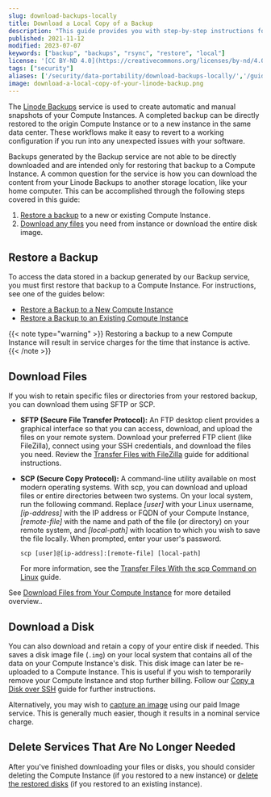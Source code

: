 ```yaml
---
slug: download-backups-locally
title: Download a Local Copy of a Backup
description: "This guide provides you with step-by-step instructions for downloading files (or entire disks) from backups stored within Backup service."
published: 2021-11-12
modified: 2023-07-07
keywords: ["backup", "backups", "rsync", "restore", "local"]
license: '[CC BY-ND 4.0](https://creativecommons.org/licenses/by-nd/4.0)'
tags: ["security"]
aliases: ['/security/data-portability/download-backups-locally/','/guides/download-backups-locally/']
image: download-a-local-copy-of-your-linode-backup.png
---
```


The [Linode Backups](/docs/products/storage/backups/) service is used to create automatic and manual snapshots of your Compute Instances. A completed backup can be directly restored to the origin Compute Instance or to a new instance in the same data center. These workflows make it easy to revert to a working configuration if you run into any unexpected issues with your software.

Backups generated by the Backup service are not able to be directly downloaded and are intended only for restoring that backup to a Compute Instance. A common question for the service is how you can download the content from your Linode Backups to another storage location, like your home computer. This can be accomplished through the following steps covered in this guide:

1. [Restore a backup](#restore-a-backup) to a new or existing Compute Instance.
2. [Download any files](#download-files) you need from instance or download the entire disk image.

## Restore a Backup

To access the data stored in a backup generated by our Backup service, you must first restore that backup to a Compute Instance. For instructions, see one of the guides below:

- [Restore a Backup to a New Compute Instance](/docs/products/storage/backups/guides/restore-to-a-new-instance/)
- [Restore a Backup to an Existing Compute Instance](/docs/products/storage/backups/guides/restore-to-an-existing-instance/)

{{< note type="warning" >}}
Restoring a backup to a new Compute Instance will result in service charges for the time that instance is active.
{{< /note >}}

## Download Files

If you wish to retain specific files or directories from your restored backup, you can download them using SFTP or SCP.

- **SFTP (Secure File Transfer Protocol):** An FTP desktop client provides a graphical interface so that you can access, download, and upload the files on your remote system. Download your preferred FTP client (like FileZilla), connect using your SSH credentials, and download the files you need. Review the [Transfer Files with FileZilla](/docs/guides/filezilla/) guide for additional instructions.

- **SCP (Secure Copy Protocol):** A command-line utility available on most modern operating systems. With scp, you can download and upload files or entire directories between two systems. On your local system, run the following command. Replace *[user]* with your Linux username, *[ip-address]* with the IP address or FQDN of your Compute Instance, *[remote-file]* with the name and path of the file (or directory) on your remote system, and *[local-path]* with location to which you wish to save the file locally. When prompted, enter your user's password.

    ```command
    scp [user]@[ip-address]:[remote-file] [local-path]
    ```

    For more information, see the [Transfer Files With the scp Command on Linux](/docs/guides/how-to-use-scp/) guide.

See [Download Files from Your Compute Instance](/docs/guides/download-files-from-a-compute-instance/) for more detailed overview..

## Download a Disk

You can also download and retain a copy of your entire disk if needed. This saves a disk image file (`.img`) on your local system that contains all of the data on your Compute Instance's disk. This disk image can later be re-uploaded to a Compute Instance. This is useful if you wish to temporarily remove your Compute Instance and stop further billing. Follow our [Copy a Disk over SSH](/docs/products/compute/compute-instances/guides/copy-a-disk-image-over-ssh/) guide for further instructions.

Alternatively, you may wish to [capture an image](/docs/products/tools/images/guides/capture-an-image/) using our paid Image service. This is generally much easier, though it results in a nominal service charge.

## Delete Services That Are No Longer Needed

After you've finished downloading your files or disks, you should consider deleting the Compute Instance (if you restored to a new instance) or [delete the restored disks](/docs/products/compute/compute-instances/guides/disks-and-storage/#deleting-a-disk) (if you restored to an existing instance).